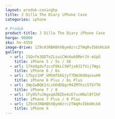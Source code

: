 ```yaml
---
layout: produk-casinghp
title: J Dilla The Diary iPhone Case
categories: iphone

# Produk
product-title: J Dilla The Diary iPhone Case
harga: 90000
sku: hn-4350
image-drive: 1Z9cHJRBHBhXBym8zrc2TWqRvIbbUHib8
gallery:
  - url: 15Qvfe3QDToZLsuiCWnXwkORmrJV-eGpG
    title: iPhone 5 / 5s / SE
  - url: 17XoQgdvfzczF8kLCSW7jx0JIfVij7Wgi
    title: iPhone 6 / 6s
  - url: 17Gyz1HP_kMSHfE6GjyT7DWJKdOqxouH9
    title: iPhone 6 Plus / 6s Plus
  - url: 1Wp2wBQK1tLshDdDQgcM4ZMThziSTGYT6
    title: iPhone 7 / 8
  - url: 1FyOSfuJAgxqAZBZEe4zE7vcHNal0fIkF
    title: iPhone 7 Plus / 8 Plus
  - url: 1Z9cHJRBHBhXBym8zrc2TWqRvIbbUHib8
    title: iPhone X
---
```

